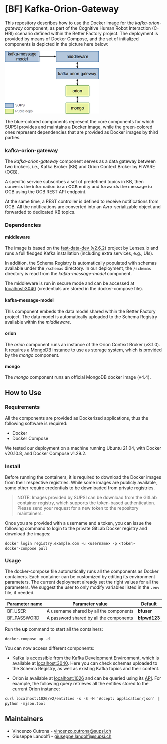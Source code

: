 # [BF] Kafka-Orion-Gateway

This repository describes how to use the Docker image for the *kafka-orion-gateway* component, as part of the Cognitive Human Robot Interaction (C-HRI) scenario defined within the Better Factory project. The deployment is provided by means of Docker Compose, and the set of initialized components is depicted in the picture here below:

![docker-deployment](./docker-deployment.png)

The blue-colored components represent the core components for which SUPSI provides and maintains a Docker image, while the green-colored ones represent dependencies that are provided as Docker images by third parties.

### kafka-orion-gateway
The *kafka-orion-gateway* component serves as a data gateway between two brokers, i.e., Kafka Broker (KB) and Orion Context Broker by FIWARE (OCB).

A specific service subscribes a set of predefined topics in KB, then converts the information to an OCB entity and forwards the message to OCB using the OCB REST API endpoint.

At the same time, a REST controller is defined to receive notifications from OCB. All the notifications are converted into an Avro-serializable object and forwarded to dedicated KB topics.

### Dependencies

#### middleware

The image is based on the [fast-data-dev (v2.6.2)](https://github.com/lensesio/fast-data-dev/tree/fdd/2.6.2) project by Lenses.io and runs a full fledged Kafka installation (including extra services, e.g., UIs).

In addition, the Schema Registry is automatically populated with schemas available under the `/schemas` directory. In our deployment, the `/schemas` directory is read from the *kafka-message-model* component.

The middleware is run in secure mode and can be accessed at [localhost:3040](localhost:3040) (credentials are stored in the docker-compose file).

#### kafka-message-model
This component embeds the data model shared within the Better Factory project. The data model is automatically uploaded to the Schema Registry available within the *middleware*.


#### orion
The *orion* component runs an instance of the Orion Context Broker (v3.1.0). It requires a MongoDB instance to use as storage system, which is provided by the *mongo* component.

#### mongo
The *mongo* component runs an official MongoDB docker image (v4.4).


## How to Use

### Requirements

All the components are provided as Dockerized applications, thus the following software is required:

- Docker
- Docker Compose

We tested our deployment on a machine running Ubuntu 21.04, with Docker v20.10.8, and Docker Compose v1.29.2.

### Install

Before running the containers, it is required to download the Docker images from their respective registries.
While some images are publicly available, some other require credentials to be downloaded from private registries.

> NOTE: Images provided by SUPSI can be download from the GitLab container registry, which supports the token-based authentication. Please send your request for a new token to the repository maintainers.

Once you are provided with a username and a token, you can issue the following command to login to the private GitLab Docker registry and download the images:

```shell
docker login registry.example.com -u <username> -p <token>
docker-compose pull
```

### Usage
The docker-compose file automatically runs all the components as Docker containers. Each container can be customized by editing its environment parameters. The current deployment already set the right values for all the parameters.
We suggest the user to only modify variables listed in the `.env` file, if needed.

| Parameter name             | Parameter value | Default |
| -------------------------- | --------------- | ------  |
| BF_USER | A username shared by all the components | **bfuser** |
| BF_PASSWORD | A password shared by all the components | **bfpwd123** |

Run the **up** command to start all the containers:

```shell
docker-compose up -d
```

You can now access different components:

- Kafka is accessible from the Kafka Development Environment, which is available at [localhost:3040](http://localhost:3040/). Here you can check schemas uploaded to the Schema Registry, as well as existing Kafka topics and their content.

- Orion is available at [localhost:1026](http://localhost:1026/) and can be queried using its [API](https://fiware-orion.readthedocs.io/en/1.13.0/user/walkthrough_apiv2/index.html). For example, the following query retrieves all the entities stored to the current Orion instance:

```shell
curl localhost:1026/v2/entities -s -S -H 'Accept: application/json' | python -mjson.tool
```

## Maintainers

- Vincenzo Cutrona - vincenzo.cutrona@supsi.ch
- Giuseppe Landolfi - giuseppe.landolfi@supsi.ch
